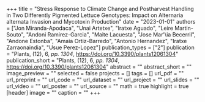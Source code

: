 +++
title = "Stress Response to Climate Change and Postharvest Handling in Two Differently Pigmented Lettuce Genotypes: Impact on Alternaria alternata Invasion and Mycotoxin Production"
date = "2023-01-01"
authors = ["Jon Miranda-Apodaca", "Unai Artetxe", "Iratxe Aguado", "Leire Martin-Souto", "Andoni Ramirez-Garcia", "Maite Lacuesta", "Jose Mar\'\ia Becerril", "Andone Estonba", "Amaia Ortiz-Barredo", "Antonio Hernandez", "Iratxe Zarraonaindia", "Usue Perez-Lopez"]
publication_types = ["2"]
publication = "Plants, (12), 6, _pp. 1304_, https://doi.org/10.3390/plants12061304"
publication_short = "Plants, (12), 6, _pp. 1304_, https://doi.org/10.3390/plants12061304"
abstract = ""
abstract_short = ""
image_preview = ""
selected = false
projects = []
tags = []
url_pdf = ""
url_preprint = ""
url_code = ""
url_dataset = ""
url_project = ""
url_slides = ""
url_video = ""
url_poster = ""
url_source = ""
math = true
highlight = true
[header]
image = ""
caption = ""
+++
